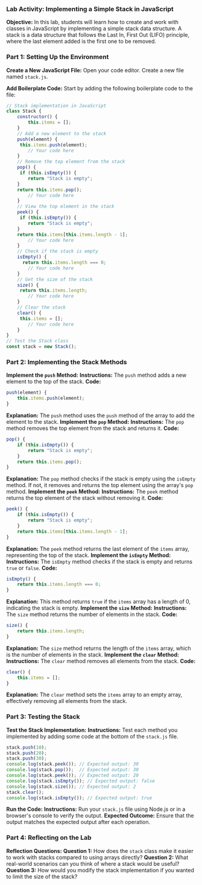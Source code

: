 ### Lab Activity: Implementing a Simple Stack in JavaScript

**Objective:** 
In this lab, students will learn how to create and work with classes in JavaScript by implementing a simple stack data structure. A stack is a data structure that follows the Last In, First Out (LIFO) principle, where the last element added is the first one to be removed.


### Part 1: Setting Up the Environment

**Create a New JavaScript File:**
Open your code editor.
Create a new file named `stack.js`.

**Add Boilerplate Code:**
Start by adding the following boilerplate code to the file:
   ```javascript
   // Stack implementation in JavaScript
   class Stack {
       constructor() {
           this.items = [];
       }
       // Add a new element to the stack
       push(element) {
        this.items.push(element);
           // Your code here
       }
       // Remove the top element from the stack
       pop() {
        if (this.isEmpty()) {
           return "Stack is empty";
       }
       return this.items.pop();
           // Your code here
       }
       // View the top element in the stack
       peek() {
        if (this.isEmpty()) {
           return "Stack is empty";
       }
       return this.items[this.items.length - 1];
           // Your code here
       }
       // Check if the stack is empty
       isEmpty() {
         return this.items.length === 0;
           // Your code here
       }
       // Get the size of the stack
       size() {
        return this.items.length;
           // Your code here
       }
       // Clear the stack
       clear() {
        this.items = [];
           // Your code here
       }
   }
   // Test the Stack class
   const stack = new Stack();
   ```

### Part 2: Implementing the Stack Methods

**Implement the `push` Method:**
**Instructions:** The `push` method adds a new element to the top of the stack.
**Code:**
   ```javascript
   push(element) {
       this.items.push(element);
   }
   ```
**Explanation:** The `push` method uses the `push` method of the array to add the element to the stack.
**Implement the `pop` Method:**
**Instructions:** The `pop` method removes the top element from the stack and returns it.
**Code:**
   ```javascript
   pop() {
       if (this.isEmpty()) {
           return "Stack is empty";
       }
       return this.items.pop();
   }
   ```
**Explanation:** The `pop` method checks if the stack is empty using the `isEmpty` method. If not, it removes and returns the top element using the array's `pop` method.
**Implement the `peek` Method:**
**Instructions:** The `peek` method returns the top element of the stack without removing it.
**Code:**
   ```javascript
   peek() {
       if (this.isEmpty()) {
           return "Stack is empty";
       }
       return this.items[this.items.length - 1];
   }
   ```
**Explanation:** The `peek` method returns the last element of the `items` array, representing the top of the stack.
**Implement the `isEmpty` Method:**
**Instructions:** The `isEmpty` method checks if the stack is empty and returns `true` or `false`.
**Code:**
   ```javascript
   isEmpty() {
       return this.items.length === 0;
   }
   ```
**Explanation:** This method returns `true` if the `items` array has a length of 0, indicating the stack is empty.
**Implement the `size` Method:**
**Instructions:** The `size` method returns the number of elements in the stack.
**Code:**
   ```javascript
   size() {
       return this.items.length;
   }
   ```
**Explanation:** The `size` method returns the length of the `items` array, which is the number of elements in the stack.
**Implement the `clear` Method:**
**Instructions:** The `clear` method removes all elements from the stack.
**Code:**
   ```javascript
   clear() {
       this.items = [];
   }
   ```
**Explanation:** The `clear` method sets the `items` array to an empty array, effectively removing all elements from the stack.

### Part 3: Testing the Stack
**Test the Stack Implementation:**
**Instructions:** Test each method you implemented by adding some code at the bottom of the `stack.js` file.
   ```javascript
   stack.push(10);
   stack.push(20);
   stack.push(30);
   console.log(stack.peek()); // Expected output: 30
   console.log(stack.pop());  // Expected output: 30
   console.log(stack.peek()); // Expected output: 20
   console.log(stack.isEmpty()); // Expected output: false
   console.log(stack.size()); // Expected output: 2
   stack.clear();
   console.log(stack.isEmpty()); // Expected output: true
   ```
**Run the Code:**
**Instructions:** Run your `stack.js` file using Node.js or in a browser's console to verify the output.
**Expected Outcome:** Ensure that the output matches the expected output after each operation.

### Part 4: Reflecting on the Lab
**Reflection Questions:**
**Question 1:** How does the `stack` class make it easier to work with stacks compared to using arrays directly?
**Question 2:** What real-world scenarios can you think of where a stack would be useful?
**Question 3:** How would you modify the stack implementation if you wanted to limit the size of the stack?